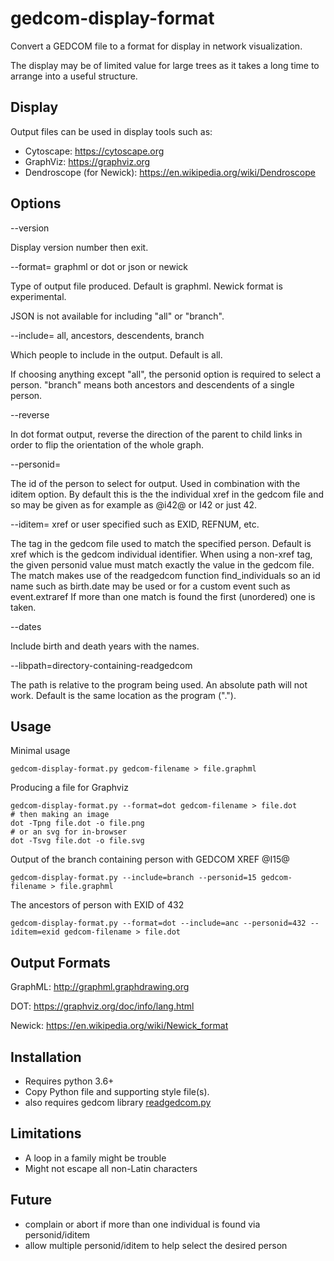 # gedcom-display-format
Convert a GEDCOM file to a format for display in network visualization.

The display may be of limited value for large trees as it takes a long time to arrange into a useful structure.

## Display ##

Output files can be used in display tools such as:
- Cytoscape: https://cytoscape.org
- GraphViz: https://graphviz.org
- Dendroscope (for Newick): https://en.wikipedia.org/wiki/Dendroscope

## Options ##

--version

Display version number then exit.

--format= graphml or dot or json or newick

Type of output file produced. Default is graphml.
Newick format is experimental.

JSON is not available for including "all" or "branch".

--include= all, ancestors, descendents, branch

Which people to include in the output. Default is all.

If choosing anything except "all", the personid option is required to select a person.
"branch" means both ancestors and descendents of a single person.

--reverse

In dot format output, reverse the direction of the parent to child links in order to
flip the orientation of the whole graph.

--personid= <id value>
  
The id of the person to select for output. Used in combination with the iditem option.
By default this is the the individual xref in the gedcom file and so may be given as for example
as @i42@ or I42 or just 42.

--iditem=  xref or user specified such as EXID, REFNUM, etc.
  
The tag in the gedcom file used to match the specified person. Default is xref which is the gedcom individual identifier.
  When using a non-xref tag, the given personid value must match exactly the value in the gedcom file. The match makes
  use of the readgedcom function find_individuals so an id name such as birth.date may be used or for a custom event such as
  event.extraref If more than one match is found the first (unordered) one is taken.
  
--dates
  
Include birth and death years with the names.
  
--libpath=directory-containing-readgedcom

The path is relative to the program being used. An absolute path will not work. Default is the same location as the program (".").

## Usage ##

Minimal usage
```
gedcom-display-format.py gedcom-filename > file.graphml
```
Producing a file for Graphviz
```
gedcom-display-format.py --format=dot gedcom-filename > file.dot
# then making an image
dot -Tpng file.dot -o file.png
# or an svg for in-browser
dot -Tsvg file.dot -o file.svg
```
Output of the branch containing person with GEDCOM XREF @I15@
```
gedcom-display-format.py --include=branch --personid=15 gedcom-filename > file.graphml
```
The ancestors of person with EXID of 432
```
gedcom-display-format.py --format=dot --include=anc --personid=432 --iditem=exid gedcom-filename > file.dot
```

## Output Formats ##

GraphML: http://graphml.graphdrawing.org

DOT: https://graphviz.org/doc/info/lang.html

Newick: https://en.wikipedia.org/wiki/Newick_format

## Installation ##

- Requires python 3.6+
- Copy Python file and supporting style file(s).
- also requires gedcom library [readgedcom.py](https://github.com/johnandrea/readgedcom)

## Limitations ##
  
- A loop in a family might be trouble
- Might not escape all non-Latin characters
  
## Future ##
  
- complain or abort if more than one individual is found via personid/iditem
- allow multiple personid/iditem to help select the desired person
